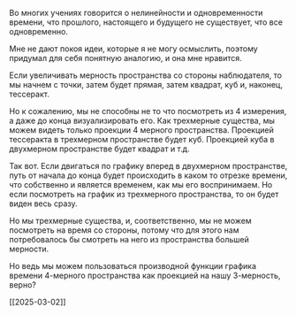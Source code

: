 Во многих учениях говорится о нелинейности и одновременности времени, что прошлого, настоящего и будущего не существует, что все одновременно. 

Мне не дают покоя идеи, которые я не могу осмыслить, поэтому придумал для себя понятную аналогию, и она мне нравится.

Если увеличивать мерность пространства со стороны наблюдателя, то мы начнем с точки, затем будет прямая, затем квадрат, куб и, наконец, тессеракт.

Но к сожалению, мы не способны не то что посмотреть из 4 измерения, а даже до конца визуализировать его. Как трехмерные существа, мы можем видеть только проекции 4 мерного пространства. Проекцией тессеракта в трехмерном пространстве будет куб. Проекцией куба в двухмерном пространстве будет квадрат и т.д.

Так вот. Если двигаться по графику вперед в двухмерном пространстве, путь от начала до конца будет происходить в каком то отрезке времени, что собственно и является временем, как мы его воспринимаем. Но если посмотреть на график из трехмерного пространства, то он будет виден весь сразу.

Но мы трехмерные существа, и, соответственно, мы не можем посмотреть на время со стороны, потому что для этого нам потребовалось бы смотреть на него из пространства большей мерности.

Но ведь мы можем пользоваться производной функции графика времени 4-мерного пространства как проекцией на нашу 3-мерность, верно?

[[2025-03-02]]